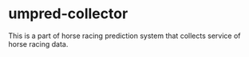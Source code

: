 # umpred-collector
This is a part of horse racing prediction system that collects service of horse racing data.
